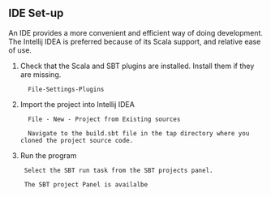 ## IDE Set-up

An IDE provides a more convenient and efficient way of doing development.
The Intellij IDEA is preferred because of its Scala support, and relative ease
of use.

1. Check that the Scala and SBT plugins are installed.
   Install them if they are missing.

         File-Settings-Plugins

2. Import the project into Intellij IDEA

         File - New - Project from Existing sources

         Navigate to the build.sbt file in the tap directory where you cloned the project source code.


5. Run the program

        Select the SBT run task from the SBT projects panel.

        The SBT project Panel is availalbe 
